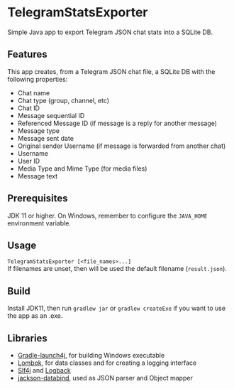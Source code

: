 # TelegramStatsExporter
Simple Java app to export Telegram JSON chat stats into a SQLite DB.

## Features
This app creates, from a Telegram JSON chat file, a SQLite DB with the following properties:
- Chat name
- Chat type (group, channel, etc)
- Chat ID
- Message sequential ID
- Referenced Message ID (if message is a reply for another message)
- Message type
- Message sent date
- Original sender Username (if message is forwarded from another chat)
- Username
- User ID
- Media Type and Mime Type (for media files)
- Message text

## Prerequisites
JDK 11 or higher. On Windows, remember to configure the `JAVA_HOME` environment variable.

## Usage
`TelegramStatsExporter [<file_names>...]`<br>
If filenames are unset, then will be used the default filename (`result.json`).

## Build
Install JDK11, then run `gradlew jar` or `gradlew createExe` if you want to use the app as an .exe.

## Libraries
- [Gradle-launch4j](https://github.com/TheBoegl/gradle-launch4j), for building Windows executable
- [Lombok](https://github.com/projectlombok/lombok), for data classes and for creating a logging interface
- [Slf4j](https://www.slf4j.org/index.html) and [Logback](https://logback.qos.ch/)
- [jackson-databind](https://github.com/FasterXML/jackson-databind), used as JSON parser and Object mapper
